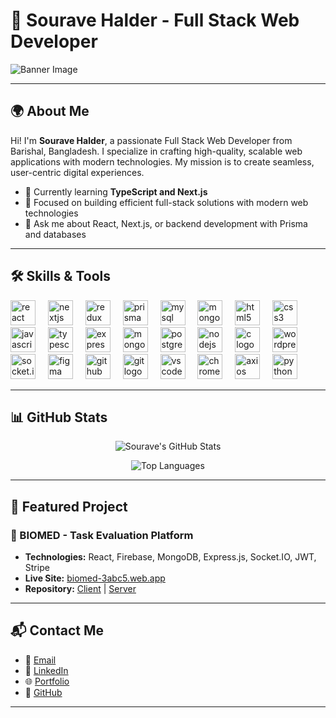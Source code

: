 # 🌟 Sourave Halder - Full Stack Web Developer

![Banner Image](https://res.cloudinary.com/dutvdchjn/image/upload/v1734889948/Black_and_White_Edgy_Gaming_Youtube_Banner_eprd0z.png) <!-- Replace with your custom banner image URL -->

---

## 🌍 About Me

Hi! I'm **Sourave Halder**, a passionate Full Stack Web Developer from Barishal, Bangladesh. I specialize in crafting high-quality, scalable web applications with modern technologies. My mission is to create seamless, user-centric digital experiences.

- 🌱 Currently learning **TypeScript and Next.js**
- 🎯 Focused on building efficient full-stack solutions with modern web technologies
- 💬 Ask me about React, Next.js, or backend development with Prisma and databases

---

## 🛠️ Skills & Tools

<div align="left">
  <img src="https://cdn.jsdelivr.net/gh/devicons/devicon/icons/react/react-original.svg" height="40" alt="react logo" />
  <img width="12" />
  <img src="https://cdn.jsdelivr.net/gh/devicons/devicon/icons/nextjs/nextjs-original.svg" height="40" alt="nextjs logo" />
  <img width="12" />
  <img src="https://cdn.jsdelivr.net/gh/devicons/devicon/icons/redux/redux-original.svg" height="40" alt="redux logo" />
  <img width="12" />
  <img src="https://cdn.jsdelivr.net/gh/devicons/devicon/icons/prisma/prisma-original.svg" height="40" alt="prisma logo" />
  <img width="12" />
  <img src="https://cdn.jsdelivr.net/gh/devicons/devicon/icons/mysql/mysql-original.svg" height="40" alt="mysql logo" />
  <img width="12" />
  <img src="https://cdn.jsdelivr.net/gh/devicons/devicon/icons/mongodb/mongodb-original.svg" height="40" alt="mongodb logo" />
  <img width="12" />
  <img src="https://cdn.jsdelivr.net/gh/devicons/devicon/icons/html5/html5-original.svg" height="40" alt="html5 logo" />
  <img width="12" />
  <img src="https://cdn.jsdelivr.net/gh/devicons/devicon/icons/css3/css3-original.svg" height="40" alt="css3 logo" />
  <img width="12" />
  <img src="https://cdn.jsdelivr.net/gh/devicons/devicon/icons/javascript/javascript-original.svg" height="40" alt="javascript logo" />
  <img width="12" />
  <img src="https://cdn.jsdelivr.net/gh/devicons/devicon/icons/typescript/typescript-original.svg" height="40" alt="typescript logo" />
  <img width="12" />
  <img src="https://cdn.jsdelivr.net/gh/devicons/devicon/icons/express/express-original.svg" height="40" alt="express logo" />
  <img width="12" />
  <img src="https://cdn.jsdelivr.net/gh/devicons/devicon/icons/mongoose/mongoose-original.svg" height="40" alt="mongoose logo" />
  <img width="12" />
  <img src="https://cdn.jsdelivr.net/gh/devicons/devicon/icons/postgresql/postgresql-original.svg" height="40" alt="postgresql logo" />
  <img width="12" />
  <img src="https://cdn.jsdelivr.net/gh/devicons/devicon/icons/nodejs/nodejs-original.svg" height="40" alt="nodejs logo" />
  <img width="12" />
  <img src="https://cdn.jsdelivr.net/gh/devicons/devicon/icons/c/c-original.svg" height="40" alt="c logo" />
  <img width="12" />
  <img src="https://cdn.jsdelivr.net/gh/devicons/devicon/icons/wordpress/wordpress-original.svg" height="40" alt="wordpress logo" />
  <img width="12" />
  <img src="https://cdn.jsdelivr.net/gh/devicons/devicon/icons/socketio/socketio-original.svg" height="40" alt="socket.io logo" />
  <img width="12" />
  <img src="https://cdn.jsdelivr.net/gh/devicons/devicon/icons/figma/figma-original.svg" height="40" alt="figma logo" />
  <img width="12" />
  <img src="https://cdn.jsdelivr.net/gh/devicons/devicon/icons/github/github-original.svg" height="40" alt="github logo" />
  <img width="12" />
  <img src="https://cdn.jsdelivr.net/gh/devicons/devicon/icons/git/git-original.svg" height="40" alt="git logo" />
  <img width="12" />
  <img src="https://cdn.jsdelivr.net/gh/devicons/devicon/icons/vscode/vscode-original.svg" height="40" alt="vscode logo" />
  <img width="12" />
  <img src="https://cdn.jsdelivr.net/gh/devicons/devicon/icons/chrome/chrome-original.svg" height="40" alt="chrome dev tools logo" />
  <img width="12" />
  <img src="https://cdn.jsdelivr.net/gh/devicons/devicon/icons/axios/axios-original.svg" height="40" alt="axios logo" />
  <img width="12" />
  <img src="https://cdn.jsdelivr.net/gh/devicons/devicon/icons/python/python-original.svg" height="40" alt="python logo" />
  <img width="12" />
</div>

---

## 📊 GitHub Stats

<div align="center">

![Sourave's GitHub Stats](https://github-readme-stats.vercel.app/api?username=souravh093&show_icons=true&theme=radical)

![Top Languages](https://github-readme-stats.vercel.app/api/top-langs/?username=souravh093&layout=compact&theme=radical)

</div>

---

## 🌟 Featured Project

### 🧬 BIOMED - Task Evaluation Platform
- **Technologies:** React, Firebase, MongoDB, Express.js, Socket.IO, JWT, Stripe
- **Live Site:** [biomed-3abc5.web.app](https://biomed-3abc5.web.app/)
- **Repository:** [Client](https://github.com/souravh093/biomed-clients) | [Server](https://github.com/souravh093/biomed-servers)

---

## 📬 Contact Me

- 📧 [Email](mailto:souravehalder925@gmail.com)
- 🔗 [LinkedIn](https://www.linkedin.com/in/sourave-halder-86a360178/)
- 🌐 [Portfolio](https://souraveportfolio.vercel.app/)
- 🐙 [GitHub](https://github.com/souravh093)

---
